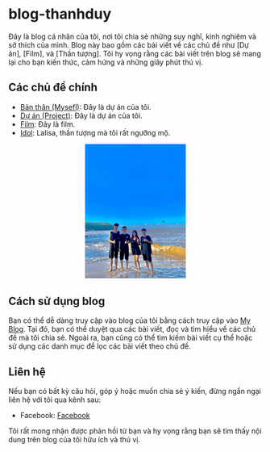 # blog-thanhduy
Đây là blog cá nhân của tôi, nơi tôi chia sẻ những suy nghĩ, kinh nghiệm và sở thích của mình. Blog này bao gồm các bài viết về các chủ đề như [Dự án], [Film], và [Thần tượng]. Tôi hy vọng rằng các bài viết trên blog sẽ mang lại cho bạn kiến thức, cảm hứng và những giây phút thú vị.


## Các chủ đề chính
- [Bản thân (Mysefl)](https://thanhruy77.github.io/blog-thanhduy/duan.html): Đây là dự án của tôi.
- [Dự án (Project)](https://thanhruy77.github.io/blog-thanhduy/duan.html): Đây là dự án của tôi.
- [Film](https://thanhruy77.github.io/blog-thanhduy/index.html): Đây là film.
- [Idol](https://thanhruy77.github.io/blog-thanhduy/thantuong.html): Lalisa, thần tượng mà tôi rất ngưỡng mộ.
<p align="center">
  <img src="./Anh/haiphong.png" alt="Ảnh bìa blog" width="200px">
</p>

## Cách sử dụng blog

Bạn có thể dễ dàng truy cập vào blog của tôi bằng cách truy cập vào [My Blog](https://thanhruy77.github.io/blog-thanhduy/index.html). Tại đó, bạn có thể duyệt qua các bài viết, đọc và tìm hiểu về các chủ đề mà tôi chia sẻ. Ngoài ra, bạn cũng có thể tìm kiếm bài viết cụ thể hoặc sử dụng các danh mục để lọc các bài viết theo chủ đề.

## Liên hệ

Nếu bạn có bất kỳ câu hỏi, góp ý hoặc muốn chia sẻ ý kiến, đừng ngần ngại liên hệ với tôi qua kênh sau:

- Facebook: [Facebook](https://facebook.com/thanhduy1311)


Tôi rất mong nhận được phản hồi từ bạn và hy vọng rằng bạn sẽ tìm thấy nội dung trên blog của tôi hữu ích và thú vị.
